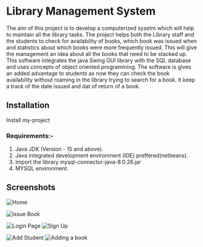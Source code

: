 
# Library Management System
The aim of this project is to develop a computerized sysetm which will help to maintain all the library tasks.
The project helps both the Library staff and the students to check for availability of books,
which book was issued when and statistics about which books were more frequently issued.
This will give the management an idea about all the books that need to be stacked up.
This software integrates the java Swing GUI library with the SQL database and uses concepts of 
object oriented programming. The software is gives an added advantage to students as now they can
check the book availability without roaming in the library trying to search for a book.
It keep a track of the date issued and dat of return of a book.

## Installation
Install my-project 
### Requirements:-
 1. Java JDK (Version - 15 and above).
 2. Java integrated development environment (IDE) preffered(netbeans).
 3. Import the library mysql-connector-java-8.0.26.jar
 4. MYSQL environment.

## Screenshots
![Home](https://user-images.githubusercontent.com/65457905/156272001-9a2f1bd1-49ff-4119-b6c3-24084f701ad3.png)

![Issue Book](https://user-images.githubusercontent.com/65457905/156272120-1329e3f0-ef7d-4840-b103-9a21ea98311e.png)

![Login Page](https://user-images.githubusercontent.com/65457905/156272402-da68e2df-68e4-482e-8666-61bef716ba1c.png) ![Sign Up](https://user-images.githubusercontent.com/65457905/156272405-5b0925e1-ccd0-48a9-9e02-4a50171c6a98.png)

![Add Student](https://user-images.githubusercontent.com/65457905/156272580-c7500609-9e70-4bac-b190-562e86995b95.png) ![Adding a book](https://user-images.githubusercontent.com/65457905/156272581-e0e124e0-8b22-4210-8e73-0ab646709d30.png)


